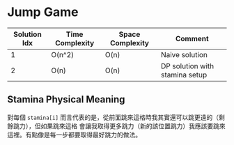 # Jump Game

| Solution Idx | Time Complexity | Space Complexity | Comment                        |
| ------------ | --------------- | ---------------- | ------------------------------ |
| 1            | O(n^2)          | O(n)             | Naive solution                 |
| 2            | O(n)            | O(n)             | DP solution with stamina setup |

## Stamina Physical Meaning

對每個 `stamina[i]` 而言代表的是，從前面跳來這格時我其實還可以跳更遠的（剩餘跳力），但如果跳來這格
會讓我取得更多跳力（新的該位置跳力）我應該要跳來這裡。有點像是每一步都要取得最好跳力的做法。
